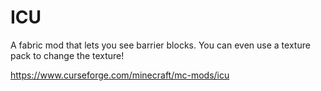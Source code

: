 # ICU
A fabric mod that lets you see barrier blocks. You can even use a texture pack to change the texture!

https://www.curseforge.com/minecraft/mc-mods/icu

